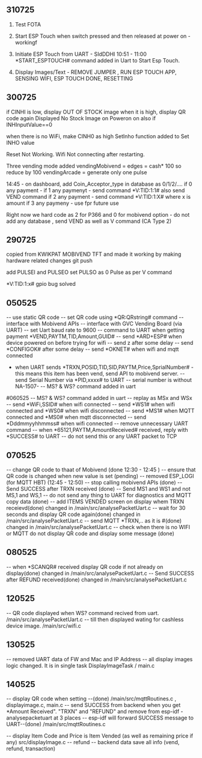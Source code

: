 ## 310725
1. Test FOTA
2. Start ESP Touch when switch pressed and then released at power on -workingf

3. Initiate ESP Touch from UART - SIdDDHI 10:51 - 11:00
*START_ESPTOUCH# command added in Uart to Start Esp Touch.

4. Display Images/Text - REMOVE JUMPER , RUN ESP TOUCH APP, SENSING WIFI, ESP TOUCH DONE, RESETTING

## 300725
if CINHI is low, display OUT OF STOCK image
when it is high, display QR code again
Displayed No Stock Image on Poweron on also if INHInputValue==0

when there is no WiFi, make CINH0 as high
SetInho function added to Set INHO value

Reset Not Working.
Wifi Not connecting after restarting.

Three vending mode added
vendingMobivend = edges = cash* 100 so reduce by 100
vendingArcade = generate only one pulse

14:45 - on dashboard, add Coin_Acceptor_type in database as 0/1/2/....
if 0 any payment - 
if 1 any paymenyt - send command *V:TID:1:1# also send VEND command
if 2 any payment  - send command *V:TID:1:X# where x is amount
if 3 any paymeny - use fpr future use

Right now we hard code as 2 for P366 and 0 for mobivend 
option - do not add any database , send VEND as well as V command (CA Type 2)

## 290725
copied from KWIKPAT MOBIVEND TFT and made it working by making hardware related changes
git push

add PULSEI and PULSEO
set PULSO as 0
Pulse as per V command 

*V:TID:1:x#
gpio bug solved


## 050525
-- use static QR code
-- set QR code using *QR:QRstring# command
-- interface with Mobivend APIs
-- interface with GVC Vending Board (via UART)
-- set Uart baud rate to 9600
-- command to UART when getting payment *VEND,PAYTM,TID,Amount,GUID#
-- send *ARD+ESP# when device powered on before trying for wifi
-- send z after some delay
-- send *CONFIGOK# after some delay
-- send *OKNET# when wifi and mqtt connected
- when UART sends *TRXN,POSID,TID,SID,PAYTM,Price,SprialNumber# - this means this item has been vend, send API to mobivend server.
-- send Serial Number via *PID,xxxx# to UART
-- serial number is without NA-1507-
-- MS? & WS? command added in uart

#060525
-- MS? & WS? command added in uart
-- replay as MSx and WSx
-- send *WiFi,SSID# when wifi connected
-- send *WS1# when wifi connected and *WS0# when wifi disconnected
-- send *MS1# when MQTT connected and *MS0# when mqtt disconnected
-- send *Dddmmyyhhmmss# when wifi connected
-- remove unnecessary UART command
-- when *65121,PAYTM,AmountReceived#  received, reply with *SUCCESS# to UART
-- do not send this or any UART packet to TCP

## 070525
-- change QR code to thaat of Mobivend (done 12:30 - 12:45 )
-- ensure that QR code is changed when new value is set (pending)
-- removed ESP_LOGI (for MQTT HBT) (12:45 - 12:50)
-- stop calling mobivend APIs (done)
-- Send SUCCESS after TRXN received (done)
-- Send MS1 and WS1 and not MS,1 and WS,1
-- do not send any thing to UART for diagnostics and MQTT copy data (done)
-- add ITEMS VENDED screen on display whem TRXN receievd(done)  changed in /main/src/analysePacketUart.c
-- wait for 30 seconds and display QR code again(done)  changed in /main/src/analysePacketUart.c
-- send MQTT *TRXN,.. as it is #(done)  changed in /main/src/analysePacketUart.c
-- check when there is no WIFI or MQTT do not display QR code and display some message (done)

## 080525
-- when *SCANQR# received display QR code if not already on display(done)  changed in /main/src/analysePacketUart.c
-- Send SUCCESS after REFUND received(done)  changed in /main/src/analysePacketUart.c


## 120525

-- QR code displayed when WS? command recived from uart. /main/src/analysePacketUart.c
-- till then displayed wating for cashless device image. /main/src/wifi.c

## 130525
-- removed UART data of FW and Mac and IP Address
-- all display images logic changed. It is in single task DisplayImageTask / main.c


## 140525
-- display QR code when setting --(done) /main/src/mqttRoutines.c , displayimage.c, main.c
-- send SUCCESS from backend when you get *Amount Received". "TRXN" and "REFUND" and remove from esp-idf - analysepacketuart at 3 places
-- esp-idf will forward SUCCESS message to UART--(done) /main/src/mqttRoutines.c


-- display Item Code and Price is Item Vended (as well as remaining price if any) src/displayImage.c
-- refund
-- backend data save all info (vend, refund, transaction)

